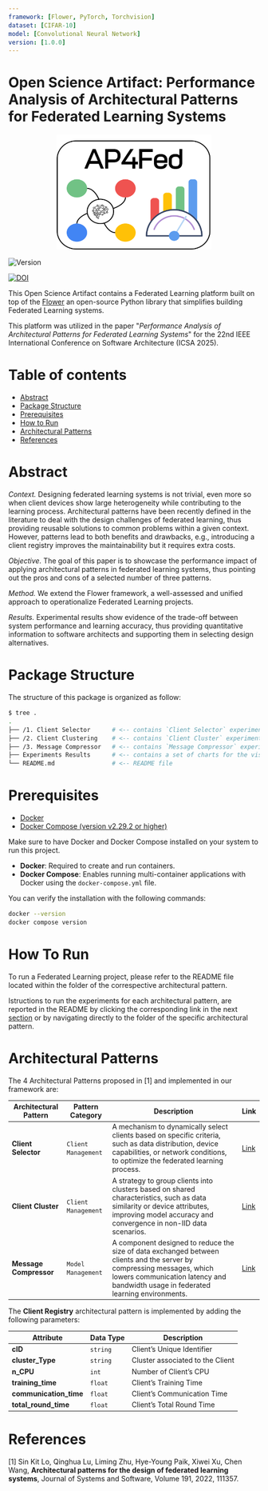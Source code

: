 ```yaml
---
framework: [Flower, PyTorch, Torchvision]
dataset: [CIFAR-10]
model: [Convolutional Neural Network]
version: [1.0.0]
---
```


# Open Science Artifact: Performance Analysis of Architectural Patterns for Federated Learning Systems

<p align="center">
<img src="img/logo.png" width="310px" height="230px"/>
</p>
<img src="https://img.shields.io/badge/version-1.0-green" alt="Version">

[![DOI](https://zenodo.org/badge/DOI/10.5281/zenodo.12671621.svg)](https://doi.org/10.5281/zenodo.14039470)

This Open Science Artifact contains a Federated Learning platform built on top of the [Flower](https://github.com/adap/flower) an open-source Python library that simplifies building Federated Learning systems.

This platform was utilized in the paper "_Performance Analysis of Architectural Patterns for Federated Learning Systems_" for the 22nd IEEE International Conference on Software Architecture (ICSA 2025).

# Table of contents
<!--ts-->
   * [Abstract](#abstract)
   * [Package Structure](#packagestructure)
   * [Prerequisites](#prerequisites)
   * [How to Run](#how-to-run)
   * [Architectural Patterns](#architecturalpatterns)
   * [References](#references)
   
# Abstract

_Context._ Designing federated learning systems is not trivial, even more so when client devices show large heterogeneity while contributing to the learning process. Architectural patterns have been recently defined in the literature to deal with the design challenges of federated learning, thus providing reusable solutions to common problems within a given context. However, patterns lead to both benefits and drawbacks, e.g., introducing a client registry improves the maintainability but it requires extra costs.    

_Objective._ The goal of this paper is to showcase the performance impact of applying architectural patterns in federated learning systems, thus pointing out the pros and cons of a selected number of three patterns.

_Method._ We extend the Flower framework, a well-assessed and unified approach to operationalize Federated Learning projects.

_Results._ Experimental results show evidence of the trade-off between system performance and learning accuracy, thus providing quantitative information to software architects and supporting them in selecting design alternatives. 

# Package Structure




The structure of this package is organized as follow:

```bash
$ tree .
.
├── /1. Client Selector      # <-- contains `Client Selector` experiments
├── /2. Client Clustering    # <-- contains `Client Cluster` experiments
├── /3. Message Compressor   # <-- contains `Message Compressor` experiments
├── Experiments Results      # <-- contains a set of charts for the visualization of the results
└── README.md                # <-- README file
```

# Prerequisites

- [Docker](https://docs.docker.com/get-docker/)
- [Docker Compose (version v2.29.2 or higher)](https://docs.docker.com/compose/install/)

Make sure to have Docker and Docker Compose installed on your system to run this project.

- **Docker**: Required to create and run containers.
- **Docker Compose**: Enables running multi-container applications with Docker using the `docker-compose.yml` file.

You can verify the installation with the following commands:
```bash
docker --version
docker compose version
```

# How To Run

To run a Federated Learning project, please refer to the README file located within the folder of the correspective architectural pattern.

Istructions to run the experiments for each architectural pattern, are reported in the README  by clicking the corresponding link in the next [section](#architectural-patterns) or by navigating directly to the folder of the specific architectural pattern.

# Architectural Patterns

The 4 Architectural Patterns proposed in [1] and implemented in our framework are:

| Architectural Pattern | Pattern Category | Description | Link |
| --- | --- | --- | --- |
| **Client Selector** | `Client Management` | A mechanism to dynamically select clients based on specific criteria, such as data distribution, device capabilities, or network conditions, to optimize the federated learning process. | [Link](1.%20Client%20Selector) |
| **Client Cluster** | `Client Management` | A strategy to group clients into clusters based on shared characteristics, such as data similarity or device attributes, improving model accuracy and convergence in non-IID data scenarios. | [Link](1.%20Client%20Cluster) |
| **Message Compressor** | `Model Management` | A component designed to reduce the size of data exchanged between clients and the server by compressing messages, which lowers communication latency and bandwidth usage in federated learning environments. | [Link](1.%20Message%20Compressor) |

The **Client Registry** architectural pattern is implemented by adding the following parameters:

| Attribute | Data Type | Description |
| --- | --- | --- | 
| **cID** | `string` | Client’s Unique Identifier | 
| **cluster_Type** | `string` | Cluster associated to the Client | 
| **n_CPU** | `int` | Number of Client’s CPU | 
| **training_time** | `float` | Client’s Training Time | 
| **communication_time** | `float` | Client’s Communication Time | 
| **total_round_time** | `float` | Client’s Total Round Time | 

# References

[1] Sin Kit Lo, Qinghua Lu, Liming Zhu, Hye-Young Paik, Xiwei Xu, Chen Wang,
**Architectural patterns for the design of federated learning systems**,
Journal of Systems and Software, Volume 191, 2022, 111357.
